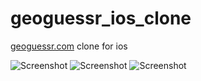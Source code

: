 geoguessr_ios_clone
===================

[geoguessr.com](http://geoguessr.com) clone for ios


![Screenshot](http://i.imgur.com/4WA6Jab.png)
![Screenshot](http://i.imgur.com/ANrWWFT.jpg)
![Screenshot](http://i.imgur.com/0AFYTlO.jpg)
